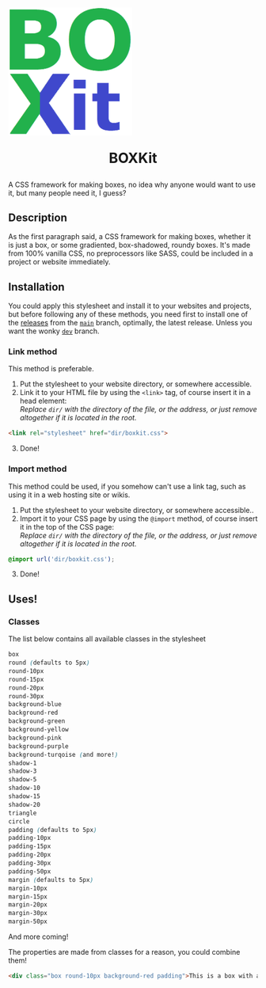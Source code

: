 # <img align="center" src="https://github.com/headquarter8302/boxkit/blob/main/boxkit%20logo%20wh%20bg.png" width="250px" /><p align="center">BOXKit</p>
A CSS framework for making boxes, no idea why anyone would want to use it, but many people need it, I guess?

## Description
As the first paragraph said, a CSS framework for making boxes, whether it is just a box, or some gradiented, box-shadowed, roundy boxes. It's made from 100% vanilla CSS, no preprocessors like SASS, could be included in a project or website immediately.

## Installation
You could apply this stylesheet and install it to your websites and projects, but before following any of these methods, you need first to install one of the [releases](https://github.com/headquarter8302/boxkit/releases) from the [`main`](https://github.com/headquarter8302/boxkit/tree/main) branch, optimally, the latest release. Unless you want the wonky [`dev`](https://github.com/headquarter8302/boxkit/tree/dev) branch.

### Link method
This method is preferable.
1. Put the stylesheet to your website directory, or somewhere accessible.
2. Link it to your HTML file by using the `<link>` tag, of course insert it in a head element:<br>
*Replace `dir/` with the directory of the file, or the address, or just remove altogether if it is located in the root.*
````html
<link rel="stylesheet" href="dir/boxkit.css">
````
3. Done!

### Import method
This method could be used, if you somehow can't use a link tag, such as using it in a web hosting site or wikis.
1. Put the stylesheet to your website directory, or somewhere accessible..
2. Import it to your CSS page by using the `@import` method, of course insert it in the top of the CSS page:<br>
*Replace `dir/` with the directory of the file, or the address, or just remove altogether if it is located in the root.*
````css
@import url('dir/boxkit.css');
````
3. Done!

## Uses!
### Classes
The list below contains all available classes in the stylesheet
````css
box
round (defaults to 5px)
round-10px
round-15px
round-20px
round-30px
background-blue
background-red
background-green
background-yellow
background-pink
background-purple
background-turqoise (and more!)
shadow-1
shadow-3
shadow-5
shadow-10
shadow-15
shadow-20
triangle
circle
padding (defaults to 5px)
padding-10px
padding-15px
padding-20px
padding-30px
padding-50px
margin (defaults to 5px)
margin-10px
margin-15px
margin-20px
margin-30px
margin-50px
````
And more coming!

The properties are made from classes for a reason, you could combine them!
````html
<div class="box round-10px background-red padding">This is a box with a 10 pixels border-radius, red background and a 5 pixel padding.</div>
````
